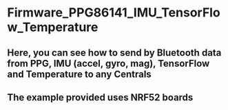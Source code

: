 # Firmware_PPG86141_IMU_TensorFlow_Temperature
## Here, you can see how to send by Bluetooth data from PPG, IMU (accel, gyro, mag), TensorFlow and Temperature to any Centrals
## The example provided uses NRF52 boards
